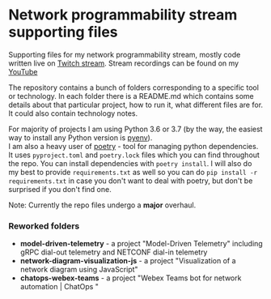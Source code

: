 # Network programmability stream supporting files
Supporting files for my network programmability stream, mostly code written live on [Twitch stream](https://twitch.tv/dmfigol).
Stream recordings can be found on my [YouTube](https://youtube.com/dmfigol)

The repository contains a bunch of folders corresponding to a specific tool or technology. In each folder there is a README.md which contains some details about that particular project, how to run it, what different files are for. It could also contain technology notes.

For majority of projects I am using Python 3.6 or 3.7 (by the way, the easiest way to install any Python version is [pyenv](https://github.com/pyenv/pyenv)).  
I am also a heavy user of [poetry](https://python-poetry.org) - tool for managing python dependencies. It uses `pyproject.toml` and `poetry.lock` files which you can find throughout the repo. You can install dependencies with `poetry install`. I will also do my best to provide `requirements.txt` as well so you can do `pip install -r requirements.txt` in case you don't want to deal with poetry, but don't be surprised if you don't find one.

Note: Currently the repo files undergo a **major** overhaul.
### Reworked folders
* **model-driven-telemetry** - a project "Model-Driven Telemetry" including gRPC dial-out telemetry and NETCONF dial-in telemetry
* **network-diagram-visualization-js** - a project "Visualization of a network diagram using JavaScript" 
* **chatops-webex-teams** - a project "Webex Teams bot for network automation | ChatOps "